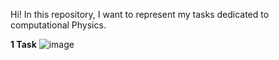 Hi! In this repository, I want to represent my tasks dedicated to computational Physics.

**1 Task**
![image](https://user-images.githubusercontent.com/87599571/170982001-a4c4c373-c8b8-45d8-9ac1-796f99533280.png)
